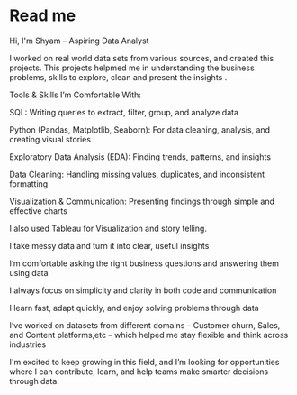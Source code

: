 # Read me

Hi, I'm Shyam – Aspiring Data Analyst

I worked on real world data sets from various sources, and created this projects.
This projects helpmed me in understanding the business problems, skills to explore, clean and present the insights .

Tools & Skills I’m Comfortable With:

 SQL: Writing queries to extract, filter, group, and analyze data

 Python (Pandas, Matplotlib, Seaborn): For data cleaning, analysis, and creating visual stories

 Exploratory Data Analysis (EDA): Finding trends, patterns, and insights

 Data Cleaning: Handling missing values, duplicates, and inconsistent formatting

 Visualization & Communication: Presenting findings through simple and effective charts

 I also used Tableau for Visualization and story telling.

I take messy data and turn it into clear, useful insights

I’m comfortable asking the right business questions and answering them using data

I always focus on simplicity and clarity in both code and communication

I learn fast, adapt quickly, and enjoy solving problems through data

I’ve worked on datasets from different domains – Customer churn, Sales, and Content platforms,etc – which helped me stay flexible and think across industries

I'm excited to keep growing in this field, and I’m looking for opportunities where I can contribute, learn, and help teams make smarter decisions through data.

